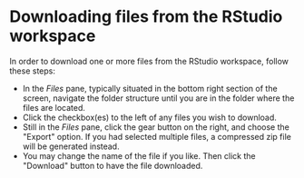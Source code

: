 # Downloading files from the RStudio workspace

In order to download one or more files from the RStudio workspace, follow these steps:

- In the *Files* pane, typically situated in the bottom right section of the screen, navigate the folder structure until you are in the folder where the files are located.
- Click the checkbox(es) to the left of any files you wish to download.
- Still in the *Files* pane, click the gear button on the right, and choose the "Export" option. If you had selected multiple files, a compressed zip file will be generated instead.
- You may change the name of the file if you like. Then click the "Download" button to have the file downloaded.

